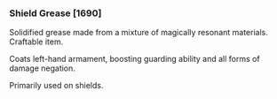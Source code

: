 ### Shield Grease [1690]

Solidified grease made from a mixture of magically resonant materials. Craftable item.

Coats left-hand armament, boosting guarding ability and all forms of damage negation.

Primarily used on shields.